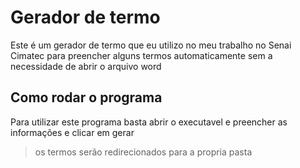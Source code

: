 # Gerador de termo
 Este é um gerador de termo que eu utilizo no meu trabalho no Senai Cimatec para preencher alguns termos automaticamente sem a necessidade de abrir o arquivo word

## Como rodar o programa
 Para utilizar este programa basta abrir o executavel e preencher as informações e clicar em gerar
 > os termos serão redirecionados para a propria pasta

